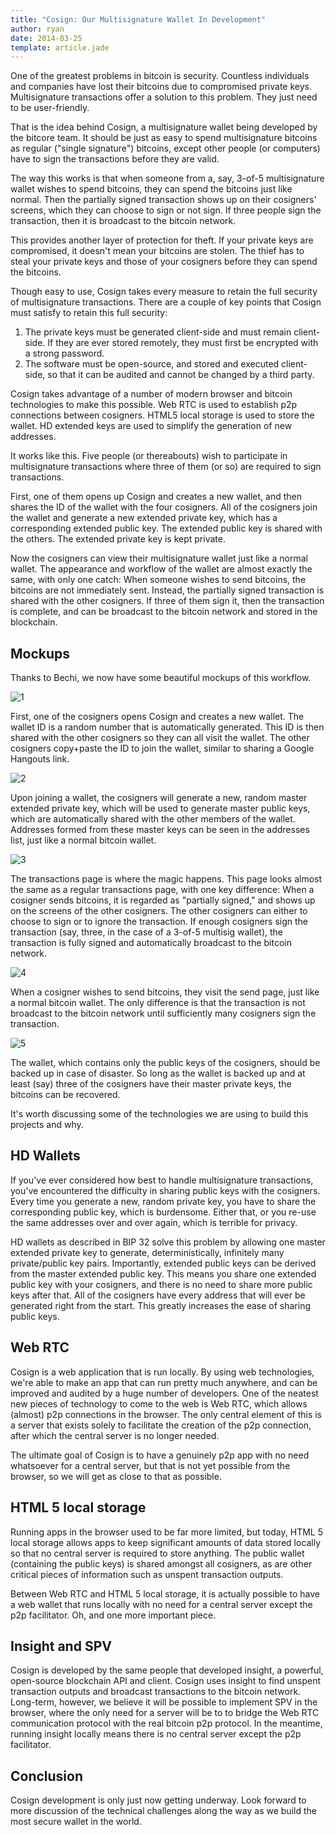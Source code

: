 ```yaml
---
title: "Cosign: Our Multisignature Wallet In Development"
author: ryan
date: 2014-03-25
template: article.jade
---
```


One of the greatest problems in bitcoin is security.
Countless individuals and companies have lost their bitcoins due to compromised private keys.
Multisignature transactions offer a solution to this problem.
They just need to be user-friendly.

That is the idea behind Cosign, a multisignature wallet being developed by the bitcore team.
It should be just as easy to spend multisignature bitcoins as regular ("single signature") bitcoins, except other people (or computers) have to sign the transactions before they are valid.

The way this works is that when someone from a, say, 3-of-5 multisignature wallet wishes to spend bitcoins, they can spend the bitcoins just like normal.
Then the partially signed transaction shows up on their cosigners' screens, which they can choose to sign or not sign.
If three people sign the transaction, then it is broadcast to the bitcoin network.

This provides another layer of protection for theft.
If your private keys are compromised, it doesn't mean your bitcoins are stolen.
The thief has to steal your private keys and those of your cosigners before they can spend the bitcoins.

Though easy to use, Cosign takes every measure to retain the full security of multisignature transactions.
There are a couple of key points that Cosign must satisfy to retain this full security:

1. The private keys must be generated client-side and must remain client-side. If they are ever stored remotely, they must first be encrypted with a strong password.
2. The software must be open-source, and stored and executed client-side, so that it can be audited and cannot be changed by a third party.

Cosign takes advantage of a number of modern browser and bitcoin technologies to make this possible.
Web RTC is used to establish p2p connections between cosigners.
HTML5 local storage is used to store the wallet.
HD extended keys are used to simplify the generation of new addresses.

It works like this.
Five people (or thereabouts) wish to participate in multisignature transactions where three of them (or so) are required to sign transactions.

First, one of them opens up Cosign and creates a new wallet, and then shares the ID of the wallet with the four cosigners.
All of the cosigners join the wallet and generate a new extended private key, which has a corresponding extended public key.
The extended public key is shared with the others.
The extended private key is kept private.

Now the cosigners can view their multisignature wallet just like a normal wallet.
The appearance and workflow of the wallet are almost exactly the same, with only one catch:
When someone wishes to send bitcoins, the bitcoins are not immediately sent.
Instead, the partially signed transaction is shared with the other cosigners.
If three of them sign it, then the transaction is complete, and can be broadcast to the bitcoin network and stored in the blockchain.

## Mockups

Thanks to Bechi, we now have some beautiful mockups of this workflow.

![1](/blog/images/cosign-1-join.jpg)

First, one of the cosigners opens Cosign and creates a new wallet.
The wallet ID is a random number that is automatically generated.
This ID is then shared with the other cosigners so they can all visit the wallet.
The other cosigners copy+paste the ID to join the wallet, similar to sharing a Google Hangouts link.

![2](/blog/images/cosign-2-home.jpg)

Upon joining a wallet, the cosigners will generate a new, random master extended private key, which will be used to generate master public keys, which are automatically shared with the other members of the wallet.
Addresses formed from these master keys can be seen in the addresses list, just like a normal bitcoin wallet.

![3](/blog/images/cosign-3-txs.jpg)

The transactions page is where the magic happens.
This page looks almost the same as a regular transactions page, with one key difference: When a cosigner sends bitcoins, it is regarded as "partially signed," and shows up on the screens of the other cosigners.
The other cosigners can either to choose to sign or to ignore the transaction.
If enough cosigners sign the transaction (say, three, in the case of a 3-of-5 multisig wallet), the transaction is fully signed and automatically broadcast to the bitcoin network.

![4](/blog/images/cosign-4-send.jpg)

When a cosigner wishes to send bitcoins, they visit the send page, just like a normal bitcoin wallet.
The only difference is that the transaction is not broadcast to the bitcoin network until sufficiently many cosigners sign the transaction.

![5](/blog/images/cosign-5-backup.jpg)

The wallet, which contains only the public keys of the cosigners, should be backed up in case of disaster.
So long as the wallet is backed up and at least (say) three of the cosigners have their master private keys, the bitcoins can be recovered.

It's worth discussing some of the technologies we are using to build this projects and why.

## HD Wallets

If you've ever considered how best to handle multisignature transactions, you've encountered the difficulty in sharing public keys with the cosigners.
Every time you generate a new, random private key, you have to share the corresponding public key, which is burdensome.
Either that, or you re-use the same addresses over and over again, which is terrible for privacy.

HD wallets as described in BIP 32 solve this problem by allowing one master extended private key to generate, deterministically, infinitely many private/public key pairs.
Importantly, extended public keys can be derived from the master extended public key.
This means you share one extended public key with your cosigners, and there is no need to share more public keys after that.
All of the cosigners have every address that will ever be generated right from the start.
This greatly increases the ease of sharing public keys.

## Web RTC

Cosign is a web application that is run locally.
By using web technologies, we're able to make an app that can run pretty much anywhere, and can be improved and audited by a huge number of developers.
One of the neatest new pieces of technology to come to the web is Web RTC, which allows (almost) p2p connections in the browser.
The only central element of this is a server that exists solely to facilitate the creation of the p2p connection, after which the central server is no longer needed.

The ultimate goal of Cosign is to have a genuinely p2p app with no need whatsoever for a central server, but that is not yet possible from the browser, so we will get as close to that as possible.

## HTML 5 local storage

Running apps in the browser used to be far more limited, but today, HTML 5 local storage allows apps to keep significant amounts of data stored locally so that no central server is required to store anything.
The public wallet (containing the public keys) is shared amongst all cosigners, as are other critical pieces of information such as unspent transaction outputs.

Between Web RTC and HTML 5 local storage, it is actually possible to have a web wallet that runs locally with no need for a central server except the p2p facilitator. Oh, and one more important piece.

## Insight and SPV

Cosign is developed by the same people that developed insight, a powerful, open-source blockchain API and client.
Cosign uses insight to find unspent transaction outputs and broadcast transactions to the bitcoin network.
Long-term, however, we believe it will be possible to implement SPV in the browser, where the only need for a server will be to to bridge the Web RTC communication protocol with the real bitcoin p2p protocol.
In the meantime, running insight locally means there is no central server except the p2p facilitator.

## Conclusion

Cosign development is only just now getting underway.
Look forward to more discussion of the technical challenges along the way as we build the most secure wallet in the world.


